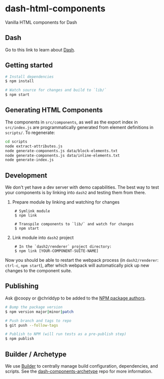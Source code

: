 # dash-html-components

Vanilla HTML components for Dash

## Dash

Go to this link to learn about [Dash][].

## Getting started

```sh
# Install dependencies
$ npm install

# Watch source for changes and build to `lib/`
$ npm start
```

## Generating HTML Components

The components in `src/components`, as well as the export index in
`src/index.js` are programmatically generated from element definitions in
`scripts/`. To regenerate:

```sh
cd scripts
node extract-attributes.js
node generate-components.js data/block-elements.txt
node generate-components.js data/inline-elements.txt
node generate-index.js
```

## Development

We don't yet have a dev server with demo capabilities. The best way to test
your components is by linking into `dash2` and testing them from there.

1. Prepare module by linking and watching for changes

        # Symlink module
        $ npm link

        # Transpile components to `lib/` and watch for changes
        $ npm start

2. Link module into `dash2` project

        # In the `dash2/renderer` project directory:
        $ npm link [YOUR-COMPONENT-SUITE-NAME]

Now you should be able to restart the webpack process (in `dash2/renderer`:
`ctrl-c`, `npm start`), after which webpack will automatically pick up new
changes to the component suite.

## Publishing

Ask @coopy or @chriddyp to be added to the [NPM package authors][].

```sh
# Bump the package version
$ npm version major|minor|patch

# Push branch and tags to repo
$ git push --follow-tags

# Publish to NPM (will run tests as a pre-publish step)
$ npm publish
```

## Builder / Archetype

We use [Builder][] to centrally manage build configuration, dependencies, and
scripts. See the [dash-components-archetype][] repo for more information.


[Builder]: https://github.com/FormidableLabs/builder
[Dash]: https://github.com/plotly/dash2
[dash-components-archetype]: https://github.com/plotly/dash-components-archetype
[NPM package authors]: https://www.npmjs.com/package/dash-html-components/access

